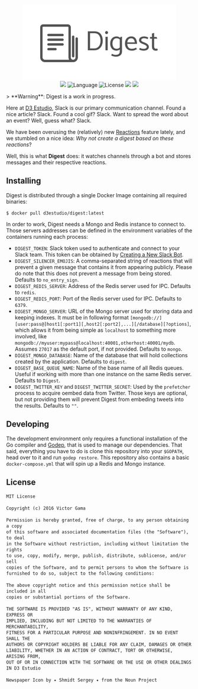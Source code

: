 <p align="center">
  <img src="https://raw.githubusercontent.com/d3estudio/digest/master/docs/logo.png" /><br/>
  <a href="https://goreportcard.com/report/github.com/d3estudio/digest"><img src="https://goreportcard.com/badge/github.com/d3estudio/digest"></a>
  <img alt="Language" src="https://img.shields.io/badge/language-Go-blue.svg" />
  <img alt="License" src="https://img.shields.io/badge/license-MIT-blue.svg?_=caf" />
  <a href="https://microbadger.com/images/d3estudio/digest" title="Get your own image badge on microbadger.com"><img src="https://images.microbadger.com/badges/image/d3estudio/digest.svg"></a>
  <a href="https://microbadger.com/images/d3estudio/digest" title="Get your own version badge on microbadger.com"><img src="https://images.microbadger.com/badges/version/d3estudio/digest.svg"></a>
</p>
> **Warning**: Digest is a work in progress.

Here at [D3 Estudio](http://d3.do), Slack is our primary communication channel. Found a nice article? Slack. Found a cool gif? Slack. Want to spread the word about an event? Well, guess what? Slack.

We have been overusing the (relatively) new [Reactions](http://slackhq.com/post/123561085920/reactions) feature lately, and we stumbled on a nice idea: _Why not create a digest based on these reactions_?

Well, this is what **Digest** does: it watches channels through a bot and stores messages and their respective reactions.

## Installing

Digest is distributed through a single Docker Image containing all required binaries:

```
$ docker pull d3estudio/digest:latest
```

In order to work, Digest needs a Mongo and Redis instance to connect to. Those servers addresses can be defined in the environment variables of the containers running each process:

 - `DIGEST_TOKEN`: Slack token used to authenticate and connect to your Slack team. This token can be obtained by [Creating a New Slack Bot](https://my.slack.com/apps/A0F7YS25R-bots).
 - `DIGEST_SILENCER_EMOJIS`: A comma-separated string of reactions that will prevent a given message that contains it from appearing publicly. Please do note that this does not prevent a message from being stored. Defaults to `no_entry_sign`.
 - `DIGEST_REDIS_SERVER`: Address of the Redis server used for IPC. Defaults to `redis`.
 - `DIGEST_REDIS_PORT`: Port of the Redis server used for IPC. Defaults to `6379`.
 - `DIGEST_MONGO_SERVER`: URL of the Mongo server used for storing data and keeping indexes. It must be in following format `[mongodb://][user:pass@]host1[:port1][,host2[:port2],...][/database][?options]`, which allows it from being simple as `localhost` to something more involved, like `mongodb://myuser:mypass@localhost:40001,otherhost:40001/mydb`. Assumes `27017` as the default port, if not provided. Defaults to `mongo`.
 - `DIGEST_MONGO_DATABASE`: Name of the database that will hold collections created by the application. Defaults to `digest`.
 - `DIGEST_BASE_QUEUE_NAME`: Name of the base name of all Redis queues. Useful if working with more than one instance on the same Redis server. Defaults to `Digest`.
 - `DIGEST_TWITTER_KEY` and `DIGEST_TWITTER_SECRET`: Used by the `prefetcher` process to acquire oembed data from Twitter. Those keys are optional, but not providing them will prevent Digest from embeding tweets into the results. Defaults to `""`.

## Developing
The development environment only requires a functional installation of the Go compiler and [Godep](https://github.com/tools/godep), that is used to manage our dependencies. That said, everything you have to do is clone this repository into your `$GOPATH`, head over to it and run `godep restore`. This repository also contains a basic `docker-compose.yml` that will spin up a Redis and Mongo instance.

## License
```
MIT License

Copyright (c) 2016 Victor Gama

Permission is hereby granted, free of charge, to any person obtaining a copy
of this software and associated documentation files (the "Software"), to deal
in the Software without restriction, including without limitation the rights
to use, copy, modify, merge, publish, distribute, sublicense, and/or sell
copies of the Software, and to permit persons to whom the Software is
furnished to do so, subject to the following conditions:

The above copyright notice and this permission notice shall be included in all
copies or substantial portions of the Software.

THE SOFTWARE IS PROVIDED "AS IS", WITHOUT WARRANTY OF ANY KIND, EXPRESS OR
IMPLIED, INCLUDING BUT NOT LIMITED TO THE WARRANTIES OF MERCHANTABILITY,
FITNESS FOR A PARTICULAR PURPOSE AND NONINFRINGEMENT. IN NO EVENT SHALL THE
AUTHORS OR COPYRIGHT HOLDERS BE LIABLE FOR ANY CLAIM, DAMAGES OR OTHER
LIABILITY, WHETHER IN AN ACTION OF CONTRACT, TORT OR OTHERWISE, ARISING FROM,
OUT OF OR IN CONNECTION WITH THE SOFTWARE OR THE USE OR OTHER DEALINGS IN D3 Estudio

Newspaper Icon by ✦ Shmidt Sergey ✦ from the Noun Project
```

